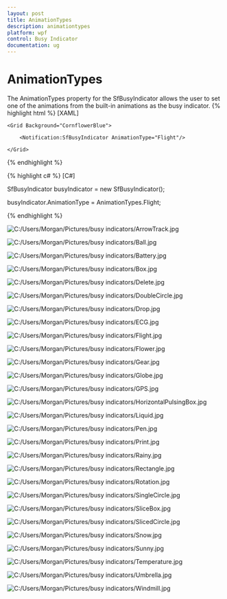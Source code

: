 ```yaml
---
layout: post
title: AnimationTypes
description: animationtypes
platform: wpf
control: Busy Indicator
documentation: ug
---
```


# AnimationTypes

The AnimationTypes property for the SfBusyIndicator allows the user to set one of the animations from the built-in animations as the busy indicator.
{% highlight html %}
[XAML]



    <Grid Background="CornflowerBlue">

        <Notification:SfBusyIndicator AnimationType="Flight"/>

    </Grid>
{% endhighlight  %}

{% highlight c# %}
[C#]

SfBusyIndicator busyIndicator = new SfBusyIndicator();

busyIndicator.AnimationType = AnimationTypes.Flight;


{% endhighlight  %}


![C:/Users/Morgan/Pictures/busy indicators/ArrowTrack.jpg](AnimationTypes_images/AnimationTypes_img1.jpeg)





![C:/Users/Morgan/Pictures/busy indicators/Ball.jpg](AnimationTypes_images/AnimationTypes_img2.jpeg)





![C:/Users/Morgan/Pictures/busy indicators/Battery.jpg](AnimationTypes_images/AnimationTypes_img3.jpeg)





![C:/Users/Morgan/Pictures/busy indicators/Box.jpg](AnimationTypes_images/AnimationTypes_img4.jpeg)





![C:/Users/Morgan/Pictures/busy indicators/Delete.jpg](AnimationTypes_images/AnimationTypes_img5.jpeg)




![C:/Users/Morgan/Pictures/busy indicators/DoubleCircle.jpg](AnimationTypes_images/AnimationTypes_img6.jpeg)





![C:/Users/Morgan/Pictures/busy indicators/Drop.jpg](AnimationTypes_images/AnimationTypes_img7.jpeg)





![C:/Users/Morgan/Pictures/busy indicators/ECG.jpg](AnimationTypes_images/AnimationTypes_img8.jpeg)





![C:/Users/Morgan/Pictures/busy indicators/Flight.jpg](AnimationTypes_images/AnimationTypes_img9.jpeg)





![C:/Users/Morgan/Pictures/busy indicators/Flower.jpg](AnimationTypes_images/AnimationTypes_img10.jpeg)





![C:/Users/Morgan/Pictures/busy indicators/Gear.jpg](AnimationTypes_images/AnimationTypes_img11.jpeg)





![C:/Users/Morgan/Pictures/busy indicators/Globe.jpg](AnimationTypes_images/AnimationTypes_img12.jpeg)





![C:/Users/Morgan/Pictures/busy indicators/GPS.jpg](AnimationTypes_images/AnimationTypes_img13.jpeg)





![C:/Users/Morgan/Pictures/busy indicators/HorizontalPulsingBox.jpg](AnimationTypes_images/AnimationTypes_img14.jpeg)




![C:/Users/Morgan/Pictures/busy indicators/Liquid.jpg](AnimationTypes_images/AnimationTypes_img15.jpeg)





![C:/Users/Morgan/Pictures/busy indicators/Pen.jpg](AnimationTypes_images/AnimationTypes_img16.jpeg)





![C:/Users/Morgan/Pictures/busy indicators/Print.jpg](AnimationTypes_images/AnimationTypes_img17.jpeg)





![C:/Users/Morgan/Pictures/busy indicators/Rainy.jpg](AnimationTypes_images/AnimationTypes_img18.jpeg)





![C:/Users/Morgan/Pictures/busy indicators/Rectangle.jpg](AnimationTypes_images/AnimationTypes_img19.jpeg)





![C:/Users/Morgan/Pictures/busy indicators/Rotation.jpg](AnimationTypes_images/AnimationTypes_img20.jpeg)





![C:/Users/Morgan/Pictures/busy indicators/SingleCircle.jpg](AnimationTypes_images/AnimationTypes_img21.jpeg)





![C:/Users/Morgan/Pictures/busy indicators/SliceBox.jpg](AnimationTypes_images/AnimationTypes_img22.jpeg)





![C:/Users/Morgan/Pictures/busy indicators/SlicedCircle.jpg](AnimationTypes_images/AnimationTypes_img23.jpeg)





![C:/Users/Morgan/Pictures/busy indicators/Snow.jpg](AnimationTypes_images/AnimationTypes_img24.jpeg)





![C:/Users/Morgan/Pictures/busy indicators/Sunny.jpg](AnimationTypes_images/AnimationTypes_img25.jpeg)





![C:/Users/Morgan/Pictures/busy indicators/Temperature.jpg](AnimationTypes_images/AnimationTypes_img26.jpeg)





![C:/Users/Morgan/Pictures/busy indicators/Umbrella.jpg](AnimationTypes_images/AnimationTypes_img27.jpeg)




![C:/Users/Morgan/Pictures/busy indicators/Windmill.jpg](AnimationTypes_images/AnimationTypes_img28.jpeg)







